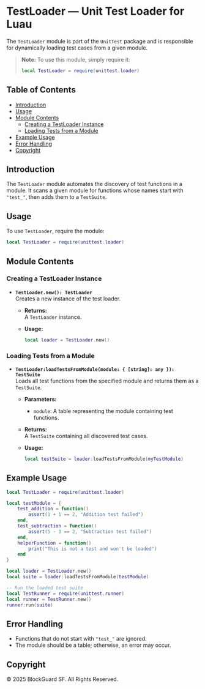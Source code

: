 # TestLoader — Unit Test Loader for Luau

The `TestLoader` module is part of the `UnitTest` package and is responsible for dynamically loading test cases from a given module.

> **Note:** To use this module, simply require it:  
> ```lua
> local TestLoader = require(unittest.loader)
> ```

## Table of Contents

- [Introduction](#introduction)
- [Usage](#usage)
- [Module Contents](#module-contents)
  - [Creating a TestLoader Instance](#creating-a-testloader-instance)
  - [Loading Tests from a Module](#loading-tests-from-a-module)
- [Example Usage](#example-usage)
- [Error Handling](#error-handling)
- [Copyright](#copyright)

## Introduction

The `TestLoader` module automates the discovery of test functions in a module. It scans a given module for functions whose names start with `"test_"`, then adds them to a `TestSuite`.

## Usage

To use `TestLoader`, require the module:

```lua
local TestLoader = require(unittest.loader)
```

## Module Contents

### Creating a TestLoader Instance

- **`TestLoader.new(): TestLoader`**  
  Creates a new instance of the test loader.

  - **Returns:**  
    A `TestLoader` instance.

  - **Usage:**
    ```lua
    local loader = TestLoader.new()
    ```

### Loading Tests from a Module

- **`TestLoader:loadTestsFromModule(module: { [string]: any }): TestSuite`**  
  Loads all test functions from the specified module and returns them as a `TestSuite`.

  - **Parameters:**
    - `module`: A table representing the module containing test functions.
  - **Returns:**  
    A `TestSuite` containing all discovered test cases.

  - **Usage:**
    ```lua
    local testSuite = loader:loadTestsFromModule(myTestModule)
    ```

## Example Usage

```lua
local TestLoader = require(unittest.loader)

local testModule = {
    test_addition = function()
        assert(1 + 1 == 2, "Addition test failed")
    end,
    test_subtraction = function()
        assert(5 - 3 == 2, "Subtraction test failed")
    end,
    helperFunction = function()
        print("This is not a test and won't be loaded")
    end
}

local loader = TestLoader.new()
local suite = loader:loadTestsFromModule(testModule)

-- Run the loaded test suite
local TestRunner = require(unittest.runner)
local runner = TestRunner.new()
runner:run(suite)
```

## Error Handling

- Functions that do not start with `"test_"` are ignored.
- The module should be a table; otherwise, an error may occur.

## Copyright

© 2025 BlockGuard SF. All Rights Reserved.